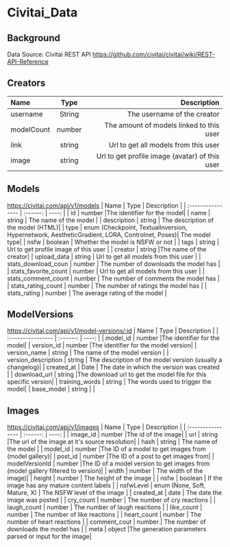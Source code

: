 # Civitai_Data
## Background
Data Source: Civitai REST API <https://github.com/civitai/civitai/wiki/REST-API-Reference>

## Creators
| Name              |   Type   | Description |
| :---------------- | :------: | ----: |
| username         |   String   |The username of the creator|
| modelCount       |   number   | The amount of models linked to this user |
| link             |  string    | Url to get all models from this user |
| image            |  string     | Url to get profile image (avatar) of this user |

## Models
https://civitai.com/api/v1/models
| Name              |   Type   | Description |
| :---------------- | :------: | ----: |
| id         |   number   |The identifier for the model|
| name       |   string   | The name of the model |
| description     |  string    | The description of the model (HTML)|
| type            |  enum (Checkpoint, TextualInversion, Hypernetwork, AestheticGradient, LORA, Controlnet, Poses)| The model type|
| nsfw       |  boolean     | Whether the model is NSFW or not |
| tags       |  string     | Url to get profile image of this user |
| creator         |   string   |The name of the creator|
| upload_data             |  string    | Url to get all models from this user |
| stats_download_coun       |  number    | The number of downloads the model has |
| stats_favorite_count      |  number    | Url to get all models from this user |
| stats_comment_count       |  number     | The number of comments the model has |
| stats_rating_count       |  number     | The number of ratings the model has |
| stats_rating       |  number     | The average rating of the model |

## ModelVersions
https://civitai.com/api/v1/model-versions/:id
| Name              |   Type   | Description |
| :---------------- | :------: | ----: |
| model_id         |   number   |The identifier for the model|
| version_id         |   number   |The identifier for the model version|
| version_name       |   string   | The name of the model version |
| version_description     |  string    | The description of the model version (usually a changelog)|
| created_at             |  Date    | The date in which the version was created |
| download_url       |  string    |The download url to get the model file for this specific version|
| training_words      |  string    | The words used to trigger the model|
| base_model       |  string     |       |

## Images
https://civitai.com/api/v1/images
| Name              |   Type   | Description |
| :---------------- | :------: | ----: |
| image_id         |   number   |The id of the image|
| url       |   string   |The url of the image at it's source resolution|
| hash       |   string   | The name of the model |
| model_id         |   number   |The ID of a model to get images from (model gallery)|
| post_id         |   number   |The ID of a post to get images from|
| modelVersionId  |   number   |The ID of a model version to get images from (model gallery filtered to version)|
| width     |  number    | The width of the image)|
| height    |  number | The height of the image |
| nsfw       |  boolean     | If the image has any mature content labels |
| nsfwLevel    |  enum (None, Soft, Mature, X)	     | The NSFW level of the image |
| created_at       |  date     | The date the image was posted |
| cry_count         |   number   | The number of cry reactions |
| laugh_count             |  number    | The number of laugh reactions |
| like_count       |  number    | The number of like reactions |
| heart_count       |  number    | The number of heart reactions |
| comment_cout       |  number    | The number of downloads the model has |
| meta       |  object    |The generation parameters parsed or input for the image|
